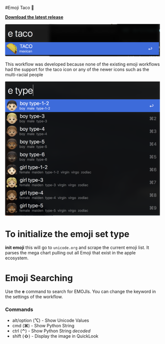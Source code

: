 #Emoji Taco 🌮 

[**Download the latest release**](https://github.com/jeeftor/EmojiTaco/releases)

![tac](docs/taco.png)

This workflow was developed because none of the existing emoji workflows had the support for the taco icon or any of the newer icons such as the multi-racial people

![color](docs/tones.png)


# To initialize the emoji set type

**init emoji** this will go to `unicode.org` and scrape the current emoji list.  It parses the mega chart pulling out all Emoji that exist in the apple ecosystem.

# Emoji Searching

Use the **e** command to search for EMOJIs.  You can change the keyword in the settings of the workflow.

### Commands


* alt/option (**⌥**)  -  Show Unicode Values
* cmd (**⌘**) - Show Python String
* ctrl (**⌃**) - Show Python String *decoded*
* shift (**⇧**) - Display the image in QuickLook

